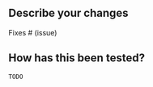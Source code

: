## Describe your changes

<!-- Please include a summary of the changes and the related issue. Please also include relevant motivation and context. List any dependencies that are required for this change. -->

Fixes # (issue)

## How has this been tested?

<!-- Please describe the tests that you ran to verify your changes.
Provide instructions so we can reproduce. Also list any relevant details for your test configuration. -->

```bash
TODO
```
